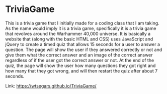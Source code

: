 # TriviaGame
This is a trivia game that I initially made for a coding class that I am taking. As the name would imply it is a trivia game, specifically it is a trivia game that revolves around the Warhammer 40,000 universe. It is basically a website that (along with the basic HTML and CSS) uses JavaScript and jQuery to create a timed quiz that allows 15 seconds for a user to answer a question. The page will show the user if they answered correctly or not and give them what the correct answer and an image of the correct answer regardless of if the user got the correct answer or not. At the end of the quiz, the page will show the user how many questions they got right and how many that they got wrong, and will then restart the quiz after about 7 seconds. 

Link: https://wtsegars.github.io/TriviaGame/
